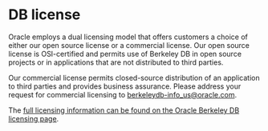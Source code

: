 # DB license

Oracle employs a dual licensing model that offers customers a choice 
of either our open source license or a commercial license. Our open 
source license is OSI-certified and permits use of Berkeley DB in 
open source projects or in applications that are not distributed to 
third parties.

Our commercial license permits closed-source distribution of an 
application to third parties and provides business assurance. 
Please address your request for commercial licensing to 
berkeleydb-info_us@oracle.com.

The [full licensing information can be found on the Oracle Berkeley DB licensing page](https://www.oracle.com/database/technologies/related/berkeleydb/berkeleydb-licensing.html).
